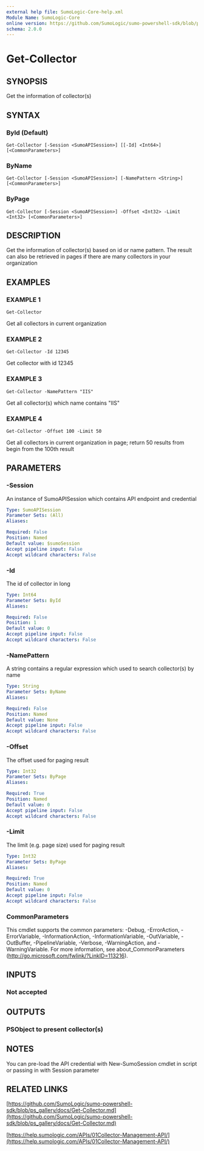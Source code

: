 ```yaml
---
external help file: SumoLogic-Core-help.xml
Module Name: SumoLogic-Core
online version: https://github.com/SumoLogic/sumo-powershell-sdk/blob/ps_gallery/docs/Get-Collector.md
schema: 2.0.0
---
```


# Get-Collector

## SYNOPSIS
Get the information of collector(s)

## SYNTAX

### ById (Default)
```
Get-Collector [-Session <SumoAPISession>] [[-Id] <Int64>] [<CommonParameters>]
```

### ByName
```
Get-Collector [-Session <SumoAPISession>] [-NamePattern <String>] [<CommonParameters>]
```

### ByPage
```
Get-Collector [-Session <SumoAPISession>] -Offset <Int32> -Limit <Int32> [<CommonParameters>]
```

## DESCRIPTION
Get the information of collector(s) based on id or name pattern.
The result can also be retrieved in pages if there are many collectors in your organization

## EXAMPLES

### EXAMPLE 1
```
Get-Collector
```

Get all collectors in current organization

### EXAMPLE 2
```
Get-Collector -Id 12345
```

Get collector with id 12345

### EXAMPLE 3
```
Get-Collector -NamePattern "IIS"
```

Get all collector(s) which name contains "IIS"

### EXAMPLE 4
```
Get-Collector -Offset 100 -Limit 50
```

Get all collectors in current organization in page; return 50 results from begin from the 100th result

## PARAMETERS

### -Session
An instance of SumoAPISession which contains API endpoint and credential

```yaml
Type: SumoAPISession
Parameter Sets: (All)
Aliases:

Required: False
Position: Named
Default value: $sumoSession
Accept pipeline input: False
Accept wildcard characters: False
```

### -Id
The id of collector in long

```yaml
Type: Int64
Parameter Sets: ById
Aliases:

Required: False
Position: 1
Default value: 0
Accept pipeline input: False
Accept wildcard characters: False
```

### -NamePattern
A string contains a regular expression which used to search collector(s) by name

```yaml
Type: String
Parameter Sets: ByName
Aliases:

Required: False
Position: Named
Default value: None
Accept pipeline input: False
Accept wildcard characters: False
```

### -Offset
The offset used for paging result

```yaml
Type: Int32
Parameter Sets: ByPage
Aliases:

Required: True
Position: Named
Default value: 0
Accept pipeline input: False
Accept wildcard characters: False
```

### -Limit
The limit (e.g.
page size) used for paging result

```yaml
Type: Int32
Parameter Sets: ByPage
Aliases:

Required: True
Position: Named
Default value: 0
Accept pipeline input: False
Accept wildcard characters: False
```

### CommonParameters
This cmdlet supports the common parameters: -Debug, -ErrorAction, -ErrorVariable, -InformationAction, -InformationVariable, -OutVariable, -OutBuffer, -PipelineVariable, -Verbose, -WarningAction, and -WarningVariable.
For more information, see about_CommonParameters (http://go.microsoft.com/fwlink/?LinkID=113216).

## INPUTS

### Not accepted

## OUTPUTS

### PSObject to present collector(s)

## NOTES
You can pre-load the API credential with New-SumoSession cmdlet in script or passing in with Session parameter

## RELATED LINKS

[https://github.com/SumoLogic/sumo-powershell-sdk/blob/ps_gallery/docs/Get-Collector.md](https://github.com/SumoLogic/sumo-powershell-sdk/blob/ps_gallery/docs/Get-Collector.md)

[https://help.sumologic.com/APIs/01Collector-Management-API/](https://help.sumologic.com/APIs/01Collector-Management-API/)

